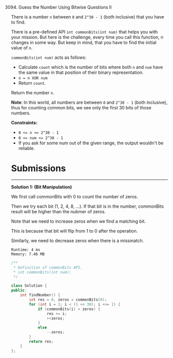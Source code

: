 3094. Guess the Number Using Bitwise Questions II

There is a number `n` between `0` and `2^30 - 1` (both inclusive) that you have to find.

There is a pre-defined API `int commonBits(int num)` that helps you with your mission. But here is the challenge, every time you call this function, n changes in some way. But keep in mind, that you have to find the initial value of `n`.

`commonBits(int num)` acts as follows:

* Calculate `count` which is the number of bits where both `n` and `num` have the same value in that position of their binary representation.
* `n = n XOR num`
* Return `count`.

Return the number `n`.

**Note**: In this world, all numbers are between `0` and `2^30 - 1` (both inclusive), thus for counting common bits, we see only the first 30 bits of those numbers.

 

**Constraints:**

* `0 <= n <= 2^30 - 1`
* `0 <= num <= 2^30 - 1`
* If you ask for some num out of the given range, the output wouldn't be reliable.

# Submissions
---
**Solution 1: (Bit Manipulation)**

We first call commonBits with 0 to count the number of zeros.

Then we try each bit (1, 2, 4, 8, ...). If that bit is in the number, commonBits result will be higher than the nubmer of zeros.

Note that we need to increase zeros when we find a matching bit.

This is because that bit will flip from 1 to 0 after the operation.

Similarly, we need to decrease zeros when there is a missmatch.

```
Runtime: 4 ms
Memory: 7.46 MB
```
```c++
/** 
 * Definition of commonBits API.
 * int commonBits(int num);
 */

class Solution {
public:
    int findNumber() {
        int res = 0, zeros = commonBits(0);
        for (int i = 1; i < (1 << 30); i <<= 1) {
            if (commonBits(i) > zeros) {
                res += i;
                ++zeros;
            }
            else
                --zeros;
        }
        return res;
    }
};
```
